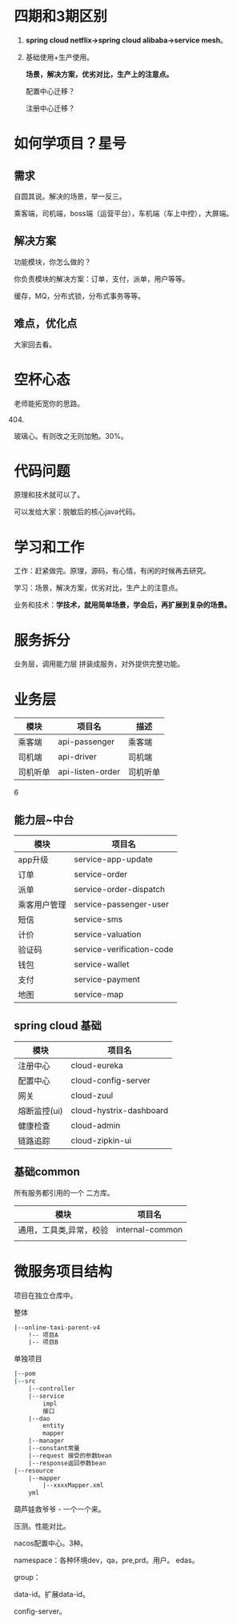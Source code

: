 # 四期和3期区别

1. **spring cloud netflix->spring cloud alibaba->service mesh**。

2. 基础使用+生产使用。

   **场景，解决方案，优劣对比，生产上的注意点。**

   配置中心迁移？

   注册中心迁移？

   

# 如何学项目？星号

## 需求

自圆其说。解决的场景，举一反三。

乘客端，司机端，boss端（运营平台），车机端（车上中控），大屏端。

## 解决方案

功能模块，你怎么做的？

你负责模块的解决方案：订单，支付，派单，用户等等。

缓存，MQ，分布式锁，分布式事务等等。

## 难点，优化点

大家回去看。



# 空杯心态

老师能拓宽你的思路。

404.

玻璃心。有则改之无则加勉。30%。



# 代码问题

原理和技术就可以了。

可以发给大家：脱敏后的核心java代码。



# 学习和工作

工作：赶紧做完。原理，源码，有心情，有闲的时候再去研究。

学习：场景，解决方案，优劣对比，生产上的注意点。

业务和技术：**学技术，就用简单场景，学会后，再扩展到复杂的场景。**



# 服务拆分



业务层，调用能力层 拼装成服务，对外提供完整功能。





# 业务层

| 模块     | 项目名           | 描述     |
| -------- | ---------------- | -------- |
| 乘客端   | api-passenger    | 乘客端   |
| 司机端   | api-driver       | 司机端   |
| 司机听单 | api-listen-order | 司机听单 |

6

## 能力层~中台

| 模块         | 项目名                    |
| ------------ | ------------------------- |
| app升级      | service-app-update        |
| 订单         | service-order             |
| 派单         | service-order-dispatch    |
| 乘客用户管理 | service-passenger-user    |
| 短信         | service-sms               |
| 计价         | service-valuation         |
| 验证码       | service-verification-code |
| 钱包         | service-wallet            |
| 支付         | service-payment           |
| 地图         | service-map               |



## spring cloud 基础

| 模块         | 项目名                  |
| ------------ | ----------------------- |
| 注册中心     | cloud-eureka            |
| 配置中心     | cloud-config-server     |
| 网关         | cloud-zuul              |
| 熔断监控(ui) | cloud-hystrix-dashboard |
| 健康检查     | cloud-admin             |
| 链路追踪     | cloud-zipkin-ui         |



## 基础common

所有服务都引用的一个 二方库。

| 模块                    | 项目名          |
| ----------------------- | --------------- |
| 通用，工具类,异常，校验 | internal-common |
|                         |                 |



# 微服务项目结构

项目在独立仓库中。

整体

```sh
|--online-taxi-parent-v4
	!-- 项目A
	|-- 项目B
```

单独项目

```sh
|--pom
|--src
	|--controller
	|--service
		impl
		接口
	|--dao
    	entity
    	mapper
    |--manager
    |--constant常量
    |--request 接受的参数bean
    |--response返回参数bean
|--resource
	|--mapper
		|--xxxxMapper.xml
	yml	
```



葫芦娃救爷爷 - 一个一个来。



压测。性能对比。

nacos配置中心。3种。

namespace：各种环境dev，qa，pre,prd。用户。 edas。

group：

data-id。扩展data-id。



config-server。









